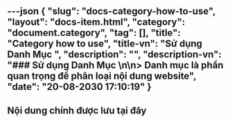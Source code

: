 ---json
{
    "slug": "docs-category-how-to-use",
    "layout": "docs-item.html",
    "category": "document.category",
    "tag": [],
    "title": "Category how to use",
    "title-vn": "Sử dụng Danh Mục ",
    "description": "",
    "description-vn": "### Sử dụng Danh Mục \n\n> Danh mục là phần quan trọng để phân loại nội dung website",
    "date": "20-08-2030 17:10:19"
}
---
## Nội dung chính được lưu tại đây